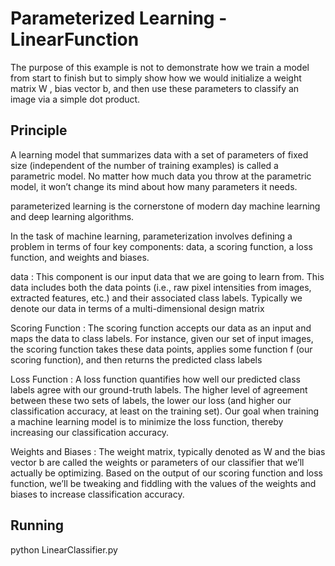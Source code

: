 # Parameterized Learning - LinearFunction
The purpose of this example is not to demonstrate how we train a model from start to finish but to simply show how we would initialize a weight matrix W ,
bias vector b, and then use these parameters to classify an image via a simple dot product.

## Principle
A learning model that summarizes data with a set of parameters of fixed size
(independent of the number of training examples) is called a parametric model. No
matter how much data you throw at the parametric model, it won’t change its mind
about how many parameters it needs.

parameterized learning is the cornerstone of modern day machine learning and deep learning algorithms.

In the task of machine learning, parameterization involves defining a problem in
terms of four key components: data, a scoring function, a loss function, and weights and biases.

data : This component is our input data that we are going to learn from. This data includes both the data
points (i.e., raw pixel intensities from images, extracted features, etc.) and their associated class
labels. Typically we denote our data in terms of a multi-dimensional design matrix

Scoring Function : The scoring function accepts our data as an input and maps the data to class labels. For instance,
given our set of input images, the scoring function takes these data points, applies some function f (our scoring function), 
and then returns the predicted class labels

Loss Function : A loss function quantifies how well our predicted class labels agree with our ground-truth labels.
The higher level of agreement between these two sets of labels, the lower our loss (and higher our
classification accuracy, at least on the training set).
Our goal when training a machine learning model is to minimize the loss function, thereby
increasing our classification accuracy.

Weights and Biases : The weight matrix, typically denoted as W and the bias vector b are called the weights or
parameters of our classifier that we’ll actually be optimizing. Based on the output of our scoring
function and loss function, we’ll be tweaking and fiddling with the values of the weights and biases
to increase classification accuracy.

## Running
python LinearClassifier.py 